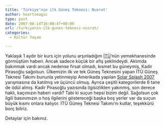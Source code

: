 ```yaml
---
title: 'Türkiye’nin ilk Güneş Teknesi: Nusrat'
author: heartsmagic
type: post
date: 2007-08-14T16:00:47+00:00
url: /turkiyenin-ilk-gunes-teknesi-nusrat/
categories:
  - Kültür Yaşam

---
```

Yaklaşık 1 aydır bir kurs için yolunu arşınladığım <a href="https://www.itu.edu.tr/" target="_blank">İTÜ</a>&#8216;nün yemekhanesinde görmüştüm haberi. Ancak sadece küçük bir afiş şeklindeydi. Aklımda bakınmak vardı ancak nedense fırsat olmadı, kısmet bu güneymiş, Kadir Pirasoğlu sağolsun. Ülkemizin ilk ve tek Güneş Teknesini yapan İTÜ Güneş Teknesi Takımı bununla yetinmeyip Amerikada yapılan <a href="https://www.solarsplash.com/" target="_blank">Solar Splash 2007 </a>yarışmasına da katılmış ve üçüncü olmuş. Ayrıca çeşitli kategorilerde 6 tane de ödül almış. Kadir Pirasoğlu yazısında ilgisizlikten yakınmış, son derece haklı, kaçımızın haberi vardı? Tabi ki suçun hepsi bizim değil. Sağolsun çok ilgili basınımızın o hoş ilgilerini göstereceği başka boş yerler var da suçun büyük kısmı onlara kalıyor. İTÜ Güneş Teknesi Takımı&#8217;nı kutlar, teşekkürü borç biliriz.

Detaylar için bakınız.